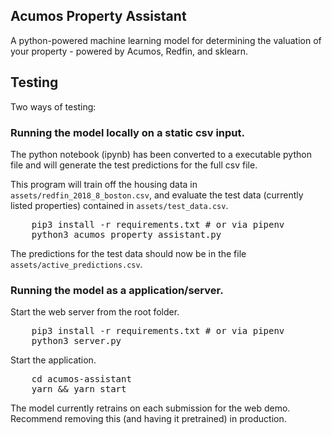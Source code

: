 Acumos Property Assistant
---

A python-powered machine learning model for determining the valuation of your property - powered by Acumos, Redfin, and sklearn.

## Testing

Two ways of testing:

### Running the model locally on a static csv input.

The python notebook (ipynb) has been converted to a executable python file and will generate the test predictions for the full csv file. 

This program will train off the housing data in `assets/redfin_2018_8_boston.csv`, and evaluate the test data (currently listed properties) contained in `assets/test_data.csv`.

<pre>
    pip3 install -r requirements.txt # or via pipenv
    python3 acumos_property_assistant.py
</pre>

The predictions for the test data should now be in the file `assets/active_predictions.csv`.

### Running the model as a application/server.

Start the web server from the root folder.

<pre>
    pip3 install -r requirements.txt # or via pipenv
    python3 server.py
</pre>

Start the application.

<pre>
    cd acumos-assistant
    yarn && yarn start
</pre>

The model currently retrains on each submission for the web demo. Recommend removing this (and having it pretrained) in production.

